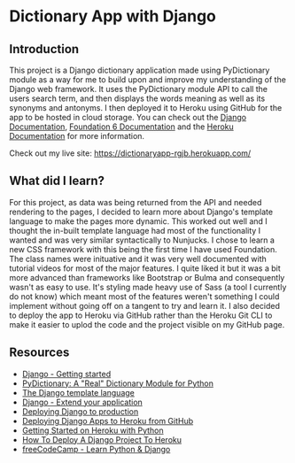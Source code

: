 # Dictionary App with Django

## Introduction

This project is a Django dictionary application made using PyDictionary module as a way for me to build upon and improve my understanding of the Django web framework. It uses the PyDictionary module API to call the users search term, and then displays the words meaning as well as its synonyms and antonyms. I then deployed it to Heroku using GitHub for the app to be hosted in cloud storage. You can check out the [Django Documentation](https://docs.djangoproject.com/en/3.2/), [Foundation 6 Documentation](https://get.foundation/sites/docs/) and the [Heroku Documentation](https://devcenter.heroku.com/categories/reference) for more information.

Check out my live site: https://dictionaryapp-rgjb.herokuapp.com/

## What did I learn?

For this project, as data was being returned from the API and needed rendering to the pages, I decided to learn more about Django's template language to make the pages more dynamic. This worked out well and I thought the in-built template language had most of the functionality I wanted and was very similar syntactically to Nunjucks. I chose to learn a new CSS framework with this being the first time I have used Foundation. The class names were inituative and it was very well documented with tutorial videos for most of the major features. I quite liked it but it was a bit more advanced than frameworks like Bootstrap or Bulma and consequently wasn't as easy to use. It's styling made heavy use of Sass (a tool I currently do not know) which meant most of the features weren't something I could implement without going off on a tangent to try and learn it. I also decided to deploy the app to Heroku via GitHub rather than the Heroku Git CLI to make it easier to uplod the code and the project visible on my GitHub page.

## Resources

* [Django - Getting started](https://docs.djangoproject.com/en/3.2/intro/)
* [PyDictionary: A "Real" Dictionary Module for Python](https://pypi.org/project/PyDictionary/)
* [The Django template language](https://docs.djangoproject.com/en/3.1/ref/templates/language/)
* [Django - Extend your application](https://tutorial.djangogirls.org/en/extend_your_application/)
* [Deploying Django to production](https://developer.mozilla.org/en-US/docs/Learn/Server-side/Django/Deployment)
* [Deploying Django Apps to Heroku from GitHub](https://stackabuse.com/deploying-django-apps-to-heroku-from-github/)
* [Getting Started on Heroku with Python](https://devcenter.heroku.com/articles/getting-started-with-python)
* [How To Deploy A Django Project To Heroku](https://www.codewithtomi.ml/2020/12/how-to-deploy-django-project-to-heroku.html)
* [freeCodeCamp - Learn Python & Django](https://www.youtube.com/watch?v=qPtScmB8CgA)
